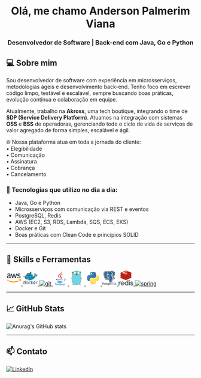 <h1 align="center">Olá, me chamo Anderson Palmerim Viana</h1>  
<h3 align="center">Desenvolvedor de Software | Back-end com Java, Go e Python</h3>  

## 💻 Sobre mim  

Sou desenvolvedor de software com experiência em microsserviços, metodologias ágeis e desenvolvimento back-end. Tenho foco em escrever código limpo, testável e escalável, sempre buscando boas práticas, evolução contínua e colaboração em equipe.

Atualmente, trabalho na **Akross**, uma tech boutique, integrando o time de **SDP (Service Delivery Platform)**. Atuamos na integração com sistemas **OSS** e **BSS** de operadoras, gerenciando todo o ciclo de vida de serviços de valor agregado de forma simples, escalável e ágil.

🌐 Nossa plataforma atua em toda a jornada do cliente:  
• Elegibilidade  
• Comunicação  
• Assinatura  
• Cobrança  
• Cancelamento  

### 🔧 Tecnologias que utilizo no dia a dia:
- Java, Go e Python 
- Microsserviços com comunicação via REST e eventos
- PostgreSQL, Redis
- AWS (EC2, S3, RDS, Lambda, SQS, ECS, EKS)
- Docker e Git
- Boas práticas com Clean Code e princípios SOLID

---

## 🚀 Skills e Ferramentas

<p align="left"> 
  <a href="https://aws.amazon.com" target="_blank" rel="noreferrer"> 
    <img src="https://raw.githubusercontent.com/devicons/devicon/master/icons/amazonwebservices/amazonwebservices-original-wordmark.svg" alt="aws" width="40" height="40"/> 
  </a> 
  <a href="https://www.docker.com/" target="_blank" rel="noreferrer"> 
    <img src="https://raw.githubusercontent.com/devicons/devicon/master/icons/docker/docker-original-wordmark.svg" alt="docker" width="40" height="40"/> 
  </a> 
  <a href="https://git-scm.com/" target="_blank" rel="noreferrer">
    <img src="https://www.vectorlogo.zone/logos/git-scm/git-scm-icon.svg" alt="git" width="40" height="40"/> 
  </a> 
  <a href="https://www.java.com" target="_blank" rel="noreferrer"> 
    <img src="https://raw.githubusercontent.com/devicons/devicon/master/icons/java/java-original.svg" alt="java" width="40" height="40"/> 
  </a> 
  <a href="https://golang.org/" target="_blank" rel="noreferrer"> 
    <img src="https://raw.githubusercontent.com/devicons/devicon/master/icons/go/go-original.svg" alt="go" width="40" height="40"/> 
  </a> 
  <a href="https://www.python.org/" target="_blank" rel="noreferrer"> 
    <img src="https://raw.githubusercontent.com/devicons/devicon/master/icons/python/python-original.svg" alt="python" width="40" height="40"/> 
  </a> 
  <a href="https://www.postgresql.org" target="_blank" rel="noreferrer"> 
    <img src="https://raw.githubusercontent.com/devicons/devicon/master/icons/postgresql/postgresql-original-wordmark.svg" alt="postgresql" width="40" height="40"/> 
  </a> 
  <a href="https://redis.io" target="_blank" rel="noreferrer"> 
    <img src="https://raw.githubusercontent.com/devicons/devicon/master/icons/redis/redis-original-wordmark.svg" alt="redis" width="40" height="40"/> 
  </a> 
  <a href="https://spring.io/" target="_blank" rel="noreferrer"> 
    <img src="https://www.vectorlogo.zone/logos/springio/springio-icon.svg" alt="spring" width="40" height="40"/> 
  </a> 
</p>

---

## 📈 GitHub Stats

![Anurag's GitHub stats](https://github-readme-stats.vercel.app/api?username=AndersonVianaDev&show_icons=true&theme=transparent)

---

## 📫 Contato

[![Linkedin](https://img.shields.io/badge/LinkedIn-0077B5?style=for-the-badge&logo=linkedin&logoColor=white)](https://www.linkedin.com/in/anderson-palmerim-6a5a17262/)


